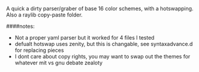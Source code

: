 A quick a dirty parser/graber of base 16 color schemes, with a hotswapping. 
Also a raylib copy-paste folder.

####notes:
* Not a proper yaml parser but it worked for 4 files I tested
* defualt hotswap uses zenity, but this is changable, see syntaxadvance.d for replacing pieces
* I dont care about copy rights, you may want to swap out the themes for whatever mit vs gnu debate zealoty